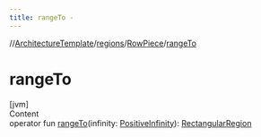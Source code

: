 ```yaml
---
title: rangeTo -
---
```

//[ArchitectureTemplate](../../index.md)/[regions](../index.md)/[RowPiece](index.md)/[rangeTo](range-to.md)



# rangeTo  
[jvm]  
Content  
operator fun [rangeTo](range-to.md)(infinity: [PositiveInfinity](../../extensions/-positive-infinity/index.md)): [RectangularRegion](../-rectangular-region/index.md)  



